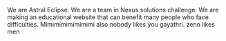 We are Astral Eclipse. We are a team in Nexus solutions challenge. We are making an educational website that can benefit many people who face difficulties. Mimimimimimimimi
also nobody likes you gayathri. zeno likes men
